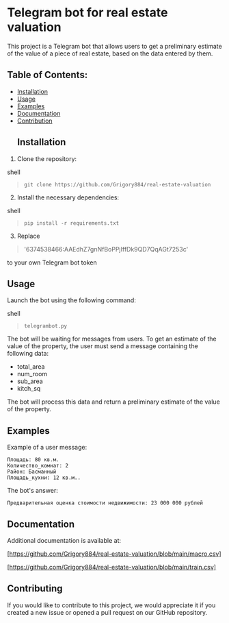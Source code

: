 # Telegram bot for real estate valuation
  This project is a Telegram bot that allows users to get a preliminary estimate of the value of a piece of real estate, based on the data entered by them.
  ## Table of Contents:
- [Installation](#installation)
- [Usage](#usage)
- [Examples](#examples)
- [Documentation](#documentation)
- [Contribution](#contribution)
  ## Installation
1. Clone the repository:

shell
   
>``git clone https://github.com/Grigory884/real-estate-valuation ``
2. Install the necessary dependencies:

shell

>``pip install -r requirements.txt``

3. Replace

> '6374538466:AAEdhZ7gnNfBoPPjIffDk9QD7QqAGt7253c'

to your own Telegram bot token

## Usage
Launch the bot using the following command:

shell

>``telegrambot.py``

The bot will be waiting for messages from users. To get an estimate of the value of the property, the user must send a message containing the following data:
- total_area
- num_room
- sub_area
- kitch_sq

The bot will process this data and return a preliminary estimate of the value of the property.

## Examples
Example of a user message:

```
Площадь: 80 кв.м.
Количество_комнат: 2
Район: Басманный
Площадь_кухни: 12 кв.м..
```

The bot's answer:

```Предварительная оценка стоимости недвижимости: 23 000 000 рублей```

## Documentation
Additional documentation is available at:

[https://github.com/Grigory884/real-estate-valuation/blob/main/macro.csv]

[https://github.com/Grigory884/real-estate-valuation/blob/main/train.csv]


## Contributing
If you would like to contribute to this project, we would appreciate it if you created a new issue or opened a pull request on our GitHub repository.

